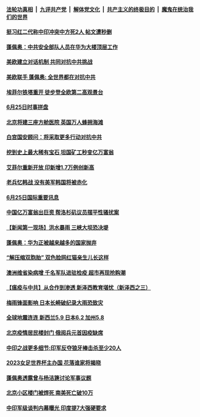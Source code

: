 ####  [法轮功真相](../../../../basic/blob/master/README.md?t=06261031) &nbsp;|&nbsp; [九评共产党](../../../../9ping.md/blob/master/README.md?t=06261031) &nbsp;|&nbsp; [解体党文化](../../../../jtdwh.md/blob/master/README.md?t=06261031)  &nbsp;|&nbsp; [共产主义的终极目的](../../../../gczydzjmd.md/blob/master/README.md?t=06261031) &nbsp;|&nbsp; [魔鬼在统治我们的世界](../../../../mgztzwmdsj.md/blob/master/README.md?t=06261031) 

#### [挺习红二代称中印冲突中方死2人 帖文遭秒删](../pages/prog202/a102879761.md?t=06261031) 

#### [蓬佩奥：中共安全部队人员在华为大楼顶层工作](../pages/prog202/a102879741.md?t=06261031) 

#### [美欧建立对话机制 共同对抗中共挑战](../pages/prog202/a102879737.md?t=06261031) 


#### [美欧联手 蓬佩奥: 全世界都在对抗中共](../pages/prog202/a102879624.md?t=06261031) 

#### [埃菲尔铁塔重开 徒步登全欧第二高观景台](../pages/prog202/a102879615.md?t=06261031) 

#### [6月25日时事拼盘](../pages/prog202/a102879591.md?t=06261031) 

#### [北京将建三座方舱医院 英国万人蜂拥海滩](../pages/prog202/a102879563.md?t=06261031) 


#### [白宫国安顾问：将采取更多行动对抗中共](../pages/prog202/a102879475.md?t=06261031) 

#### [挖到史上最大稀有宝石 坦国矿工秒变亿万富翁](../pages/prog202/a102879305.md?t=06261031) 

#### [艾菲尔重新开放 印新增1.7万例创新高](../pages/prog202/a102879463.md?t=06261031) 


#### [老兵忆韩战 没有美军韩国将被赤化](../pages/prog202/a102879372.md?t=06261031) 

#### [6月25日国际重要讯息](../pages/prog202/a102879354.md?t=06261031) 

#### [中国亿万富翁出巨资 帮洛杉矶议员摆平性骚扰案](../pages/prog202/a102879289.md?t=06261031) 

#### [【新闻第一现场】洪水暴雨 三峡大坝恐决堤](../pages/prog202/a102879129.md?t=06261031) 

#### [蓬佩奥：华为正被越来越多的国家抛弃](../pages/prog202/a102879213.md?t=06261031) 

#### [“解压缩双胞胎” 双色脸网红猫亲生儿长这样](../pages/prog202/a102879149.md?t=06261031) 

#### [澳洲维省染病增 千名军队进驻检疫 超市再现抢购潮](../pages/prog202/a102879167.md?t=06261031) 

#### [【瘟疫与中共】从合作到渗透 新泽西教育堪忧（新泽西之三）](../pages/prog202/a102877815.md?t=06261031) 

#### [梅雨锋面影响 日本长崎破纪录大雨恐致灾](../pages/prog202/a102879030.md?t=06261031) 

#### [全球地震连连 新西兰5.9 日本6.2 加州5.8](../pages/prog202/a102879014.md?t=06261031) 

#### [北京疫情居民楼封门 俄阅兵元首因疫缺席](../pages/prog202/a102878745.md?t=06261031) 


#### [中印之战更多细节:印军反夺狼牙棒击杀至少20人](../pages/prog202/a102878705.md?t=06261031) 

#### [2023女足世界杯主办国 花落谁家将揭晓](../pages/prog202/a102878709.md?t=06261031) 

#### [蓬佩奥透露曾与杨洁篪讨论军事议题](../pages/prog202/a102878632.md?t=06261031) 

#### [北京小区楼门被焊死 南美死亡破10万](../pages/prog202/a102878590.md?t=06261031) 

#### [中印军级谈判内幕曝光 印度提7大强硬要求](../pages/prog202/a102878574.md?t=06261031) 

